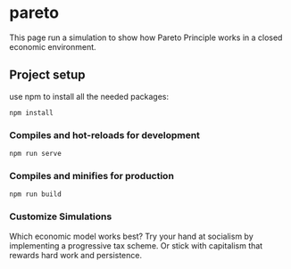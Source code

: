 # pareto
This page run a simulation to show how Pareto Principle works in a closed economic environment.
## Project setup
use npm to install all the needed packages:
```
npm install
```

### Compiles and hot-reloads for development
```
npm run serve
```

### Compiles and minifies for production
```
npm run build
```

### Customize Simulations
Which economic model works best? Try your hand at socialism by implementing a progressive tax scheme. Or stick with capitalism that rewards hard work and persistence.
